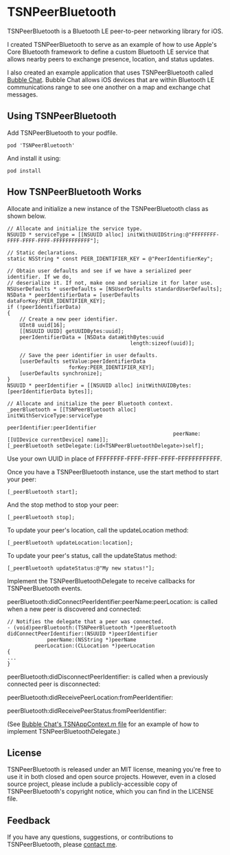 TSNPeerBluetooth
================
TSNPeerBluetooth is a Bluetooth LE peer-to-peer networking library for iOS. 

I created TSNPeerBluetooth to serve as an example of how to use Apple's Core Bluetooth framework to define a custom Bluetooth LE service that allows nearby peers to exchange presence, location, and status updates.

I also created an example application that uses TSNPeerBluetooth called [Bubble Chat](https://github.com/softwarenerd/BubbleChat). Bubble Chat allows iOS devices that are within Bluetooth LE communications range to see one another on a map and exchange chat messages.

Using TSNPeerBluetooth
----------------------
Add TSNPeerBluetooth to your podfile.
```
pod 'TSNPeerBluetooth'
```
And install it using:
```
pod install
```
How TSNPeerBluetooth Works
--------------------------
Allocate and initialize a new instance of the TSNPeerBluetooth class as shown below.
```
// Allocate and initialize the service type.
NSUUID * serviceType = [[NSUUID alloc] initWithUUIDString:@"FFFFFFFF-FFFF-FFFF-FFFF-FFFFFFFFFFFF"];

// Static declarations.
static NSString * const PEER_IDENTIFIER_KEY = @"PeerIdentifierKey";
    
// Obtain user defaults and see if we have a serialized peer identifier. If we do,
// deserialize it. If not, make one and serialize it for later use.
NSUserDefaults * userDefaults = [NSUserDefaults standardUserDefaults];
NSData * peerIdentifierData = [userDefaults dataForKey:PEER_IDENTIFIER_KEY];
if (!peerIdentifierData)
{
    // Create a new peer identifier.
    UInt8 uuid[16];
    [[NSUUID UUID] getUUIDBytes:uuid];
    peerIdentifierData = [NSData dataWithBytes:uuid
                                        length:sizeof(uuid)];
    
    // Save the peer identifier in user defaults.
    [userDefaults setValue:peerIdentifierData
                    forKey:PEER_IDENTIFIER_KEY];
    [userDefaults synchronize];
}
NSUUID * peerIdentifier = [[NSUUID alloc] initWithUUIDBytes:[peerIdentifierData bytes]];

// Allocate and initialize the peer Bluetooth context.
_peerBluetooth = [[TSNPeerBluetooth alloc] initWithServiceType:serviceType
                                                peerIdentifier:peerIdentifier
                                                      peerName:[[UIDevice currentDevice] name]];
[_peerBluetooth setDelegate:(id<TSNPeerBluetoothDelegate>)self];
```
Use your own UUID in place of FFFFFFFF-FFFF-FFFF-FFFF-FFFFFFFFFFFF.

Once you have a TSNPeerBluetooth instance, use the start method to start your peer:
```
[_peerBluetooth start];
```
And the stop method to stop your peer:
```
[_peerBluetooth stop];
```
To update your peer's location, call the updateLocation method:
```
[_peerBluetooth updateLocation:location];
```
To update your peer's status, call the updateStatus method:
```
[_peerBluetooth updateStatus:@"My new status!"];
```
Implement the TSNPeerBluetoothDelegate to receive callbacks for TSNPeerBluetooth events.

peerBluetooth:didConnectPeerIdentifier:peerName:peerLocation: is called when a new peer is discovered and connected:
```
// Notifies the delegate that a peer was connected.
- (void)peerBluetooth:(TSNPeerBluetooth *)peerBluetooth
didConnectPeerIdentifier:(NSUUID *)peerIdentifier
             peerName:(NSString *)peerName
         peerLocation:(CLLocation *)peerLocation
{
...
}
```
peerBluetooth:didDisconnectPeerIdentifier: is called when a previously connected peer is disconnected:



peerBluetooth:didReceivePeerLocation:fromPeerIdentifier:

peerBluetooth:didReceivePeerStatus:fromPeerIdentifier:


(See [Bubble Chat's TSNAppContext.m file](https://github.com/softwarenerd/BubbleChat/blob/master/BubbleChat/Code/AppContext/TSNAppContext.m) for an example of how to implement TSNPeerBluetoothDelegate.)

License
-------
TSNPeerBluetooth is released under an MIT license, meaning you're free to use it in both closed and open source projects. However, even in a closed source project, please include a publicly-accessible copy of TSNPeerBluetooth's copyright notice, which you can find in the LICENSE file.

Feedback
--------
If you have any questions, suggestions, or contributions to TSNPeerBluetooth, please [contact me](mailto:brianlambert@softwarenerd.org).
